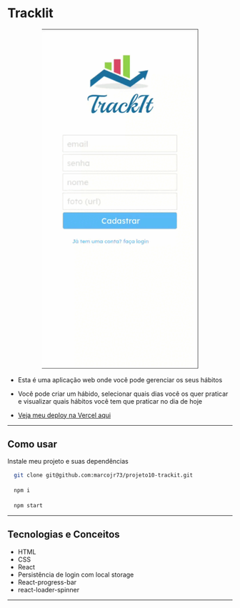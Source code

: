 
# Tracklit

<p align="center">
   <img width=350 src="./src/assets/images/app.gif"/>
</p>


- Esta é uma aplicação web onde você pode gerenciar os seus hábitos
- Você pode criar um hábido, selecionar quais dias você os quer praticar e visualizar quais hábitos você tem que praticar no dia de hoje

- [Veja meu deploy na Vercel aqui](https://)

***

## Como usar

Instale meu projeto e suas dependências

```bash
  git clone git@github.com:marcojr73/projeto10-trackit.git
  
  npm i
  
  npm start
```

***

##	 Tecnologias e Conceitos

- HTML
- CSS
- React
- Persistência de login com local storage
- React-progress-bar
- react-loader-spinner

***
    
